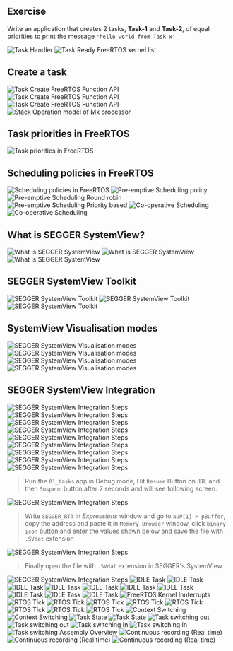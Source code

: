 ## Exercise
     
		 
Write an application that creates 2 tasks, **Task-1** and **Task-2**, 
of equal priorities to print the message `'hello world from Task-x'`  
     
		 
<img src="images/task_handler.png" alt="Task Handler" title="Task Handler">  		
    
		
<img src="images/task_ready.png" alt="Task Ready FreeRTOS kernel list" title="Task Ready FreeRTOS kernel list">  			 
    
## Create a task    
     
<img src="images/task_create.png" alt="Task Create FreeRTOS Function API" title="Task Create FreeRTOS Function API">     
     
   
<img src="images/task_create2.png" alt="Task Create FreeRTOS Function API" title="Task Create FreeRTOS Function API">        
     
   
<img src="images/task_create3.png" alt="Task Create FreeRTOS Function API" title="Task Create FreeRTOS Function API">  
     
   
<img src="images/stack_operation_mode_mx_processor.png" alt="Stack Operation model of Mx processor" title="Stack Operation model of Mx processor">  	 	
    
		
## Task priorities in FreeRTOS   
     
<img src="images/task_prior.png" alt="Task priorities in FreeRTOS" title="Task priorities in FreeRTOS">  			 		 
    
		
## Scheduling policies in FreeRTOS   
     
<img src="images/sched_policy.png" alt="Scheduling policies in FreeRTOS" title="Scheduling policies in FreeRTOS">  			 		 
    
     
<img src="images/preempt_sched.png" alt="Pre-emptive Scheduling policy" title="Pre-emptive Scheduling policy"> 
    
     
<img src="images/preempt_round_robin.png" alt="Pre-emptive Scheduling Round robin" title="Pre-emptive Scheduling Round robin">   
    
     
<img src="images/preempt_prior_based.png" alt="Pre-emptive Scheduling Priority based" title="Pre-emptive Scheduling Priority based">    
    
     
<img src="images/coop_sched.png" alt="Co-operative Scheduling" title="Co-operative Scheduling">   
    
     
<img src="images/coop_sched2.png" alt="Co-operative Scheduling" title="Co-operative Scheduling">   		 		 
    
		
## What is SEGGER SystemView?  
     
<img src="images/segger_systemview.png" alt="What is SEGGER SystemView" title="What is SEGGER SystemView">  		
     
<img src="images/segger_systemview2.png" alt="What is SEGGER SystemView" title="What is SEGGER SystemView">  			
     
<img src="images/segger_systemview3.png" alt="What is SEGGER SystemView" title="What is SEGGER SystemView">  	 
    
		
## SEGGER SystemView Toolkit    
     
<img src="images/segger_toolkit.png" alt="SEGGER SystemView Toolkit" title="SEGGER SystemView Toolkit">  	
     
<img src="images/segger_toolkit2.png" alt="SEGGER SystemView Toolkit" title="SEGGER SystemView Toolkit">  		
     
<img src="images/segger_toolkit3.png" alt="SEGGER SystemView Toolkit" title="SEGGER SystemView Toolkit">  		
    
		
## SystemView Visualisation modes   
     
<img src="images/segger_recording.png" alt="SEGGER SystemView Visualisation modes  " title="SEGGER SystemView Visualisation modes">  	 
     
<img src="images/segger_recording2.png" alt="SEGGER SystemView Visualisation modes  " title="SEGGER SystemView Visualisation modes">  	 
     
<img src="images/segger_recording3.png" alt="SEGGER SystemView Visualisation modes  " title="SEGGER SystemView Visualisation modes">  	 
     
<img src="images/segger_recording4.png" alt="SEGGER SystemView Visualisation modes  " title="SEGGER SystemView Visualisation modes">  	
    
		
## SEGGER SystemView Integration  
     
<img src="images/systemview_integration1.png" alt="SEGGER SystemView Integration Steps" title="SEGGER SystemView Integration Steps">  	 
     
<img src="images/systemview_integration2.png" alt="SEGGER SystemView Integration Steps" title="SEGGER SystemView Integration Steps">  	 
     
<img src="images/systemview_integration3.png" alt="SEGGER SystemView Integration Steps" title="SEGGER SystemView Integration Steps">  	 
     
<img src="images/systemview_integration4.png" alt="SEGGER SystemView Integration Steps" title="SEGGER SystemView Integration Steps">  	 
     
<img src="images/systemview_integration5.png" alt="SEGGER SystemView Integration Steps" title="SEGGER SystemView Integration Steps">  	 
     
<img src="images/systemview_integration6.png" alt="SEGGER SystemView Integration Steps" title="SEGGER SystemView Integration Steps">  	 
     
<img src="images/systemview_integration7.png" alt="SEGGER SystemView Integration Steps" title="SEGGER SystemView Integration Steps">  	 
     
<img src="images/systemview_integration8.png" alt="SEGGER SystemView Integration Steps" title="SEGGER SystemView Integration Steps">  	  	 
     
<img src="images/systemview_integration9.png" alt="SEGGER SystemView Integration Steps" title="SEGGER SystemView Integration Steps">   
    
		
> Run the `01_tasks` app in Debug mode, Hit `Resume` Button on IDE and then `Suspend` button after 2 seconds and will see following screen.
  	 
     
<img src="images/systemview_integration10.png" alt="SEGGER SystemView Integration Steps" title="SEGGER SystemView Integration Steps">
 
    
		
> Write `SEGGER_RTT` in _Expressions_ window and go to `aUP[1] > pBuffer`, copy the address and paste it in `Memory Browser` window, click `binary icon` button and enter the values shown below and save the file with `.SVdat` extension
  	 
     
<img src="images/systemview_integration11.png" alt="SEGGER SystemView Integration Steps" title="SEGGER SystemView Integration Steps">
 
    
		
> Finally open the file with `.SVdat` extension in SEGGER's SystemView
  	 
     
<img src="images/systemview_integration12.png" alt="SEGGER SystemView Integration Steps" title="SEGGER SystemView Integration Steps">    
  	 
     
<img src="images/idle_task.png" alt="IDLE Task" title="IDLE Task">     
  	 
     
<img src="images/idle_task2.png" alt="IDLE Task" title="IDLE Task">     
  	 
     
<img src="images/idle_task3.png" alt="IDLE Task" title="IDLE Task">    
  	 
     
<img src="images/idle_task4.png" alt="IDLE Task" title="IDLE Task">     
  	 
     
<img src="images/idle_task5.png" alt="IDLE Task" title="IDLE Task">      
  	 
     
<img src="images/freertos_sche.png" alt="IDLE Task" title="IDLE Task">     
  	 
     
<img src="images/freertos_sche2.png" alt="IDLE Task" title="IDLE Task">      
  	 
     
<img src="images/freertos_sche3.png" alt="IDLE Task" title="IDLE Task">       
  	 
     
<img src="images/freertos_sche4.png" alt="IDLE Task" title="IDLE Task">       
  	 
     
<img src="images/freertos_sche5.png" alt="IDLE Task" title="IDLE Task">    
    
		
<img src="images/freertos_kernel_interrupts.png" alt="FreeRTOS Kernel Innterrupts" title="FreeRTOS Kernel Innterrupts">   	    
    
		
<img src="images/rtos_tick.png" alt="RTOS Tick" title="RTOS Tick">  	   
    
		
<img src="images/rtos_tick2.png" alt="RTOS Tick" title="RTOS Tick">  	     
    
		
<img src="images/rtos_tick3.png" alt="RTOS Tick" title="RTOS Tick">  	   
    
		
<img src="images/rtos_tick4.png" alt="RTOS Tick" title="RTOS Tick">  	       
    
		
<img src="images/rtos_tick5.png" alt="RTOS Tick" title="RTOS Tick">  	   
    
		
<img src="images/rtos_tick6.png" alt="RTOS Tick" title="RTOS Tick">  	     
    
		
<img src="images/rtos_tick7.png" alt="RTOS Tick" title="RTOS Tick">  	      
    
		
<img src="images/rtos_tick8.png" alt="RTOS Tick" title="RTOS Tick">  	 	     
    
		
<img src="images/context_switching.png" alt="Context Switching" title="Context Switching">  	      
<img src="images/context_switching2.png" alt="Context Switching" title="Context Switching">  	   	      
<img src="images/task_state.png" alt="Task State" title="Task State">  
     
		 
<img src="images/task_state2.png" alt="Task State" title="Task State">  	
     
		 
<img src="images/task_switchingout.png" alt="Task switching out" title="Task switching out">  	  
     
		 
<img src="images/task_switchingout2.gif" alt="Task switching out" title="Task switching out">  	  
     
		 
<img src="images/task_switchingin.png" alt="Task switching In" title="Task switching In">  	    
     
		 
<img src="images/task_switchingin2.gif" alt="Task switching In" title="Task switching In">  	   
     
		 
<img src="images/task_switchingin3.png" alt="Task switching Assembly Overview" title="Task switching Assembly Overview">  	     
     
		 
<img src="images/cont_rec.png" alt="Continuous recording (Real time)" title="Continuous recording (Real time)">  	   
     
		 
<img src="images/cont_rec2.png" alt="Continuous recording (Real time)" title="Continuous recording (Real time)">  	   
     
		 
<img src="images/cont_rec3.png" alt="Continuous recording (Real time)" title="Continuous recording (Real time)">  	   
				  
				        
				  
				     
				  
				     
				  
				     
				  
				  
				       
				  
				    
				  
				   

				
				  
				
				  
				
				
				
				  
				
				
     
				
      
				
       
				
      
				
     
				
      
				
     
				
     
     
				
     
     		 
     
     	
     	
     
     
    
			 		 
    
     
	 
  

  				 
     


		 
     
		   					 		 		 


			
			    
      
